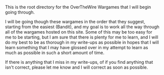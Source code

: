 This is the root directory for the OverTheWire Wargames that I will begin going through.

I will be going though these wargames in the order that they suggest, starting from the
easiest (Bandit), and my goal is to work all the way through all of the wargames hosted
on this site. Some of this may be too easy for me to be starting, but I am sure that
there is plenty for me to learn, and I will do my best to be as thorough in my write-ups
as possible in hopes that I will learn something that I may have glossed over in my
attempt to learn as much as possible in such a short amount of time.

If there is anything that I miss in my write-ups, of if you find anything that isn't
correct, please let me know and I will correct as soon as possible.
